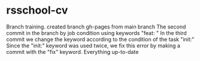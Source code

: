 # rsschool-cv
Branch training. created branch gh-pages from main branch
The second commit in the branch by job condition using keywords "feat: "
In the third commit we change the keyword according to the condition of the task "init:"
Since the "init:" keyword was used twice, we fix this error by making a commit with the "fix" keyword.
Everything up-to-date